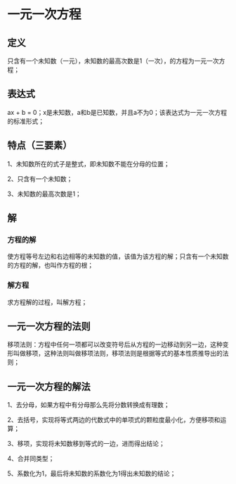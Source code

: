 # 一元一次方程

## 定义
只含有一个未知数（一元），未知数的最高次数是1（一次），的方程为一元一次方程；

## 表达式
ax + b = 0；x是未知数，a和b是已知数，并且a不为0；该表达式为一元一次方程的标准形式；

## 特点（三要素）
1、未知数所在的式子是整式，即未知数不能在分母的位置；

2、只含有一个未知数；

3、未知数的最高次数是1；

## 解
### 方程的解
使方程等号左边和右边相等的未知数的值，该值为该方程的解；只含有一个未知数的方程的解，也叫作方程的根；

### 解方程
求方程解的过程，叫解方程；

## 一元一次方程的法则
移项法则：方程中任何一项都可以改变符号后从方程的一边移动到另一边，这种变形叫做移项，这种法则叫做移项法则，移项法则是根据等式的基本性质推导出的法则；

## 一元一次方程的解法
1、去分母，如果方程中有分母那么先将分数转换成有理数；

2、去括号，实现将等式两边的代数式中的单项式的颗粒度最小化，方便移项和运算；

3、移项，实现将未知数移到等式的一边，进而得出结论；

4、合并同类型；

5、系数化为1，最后将未知数的系数化为1得出未知数的结论；
